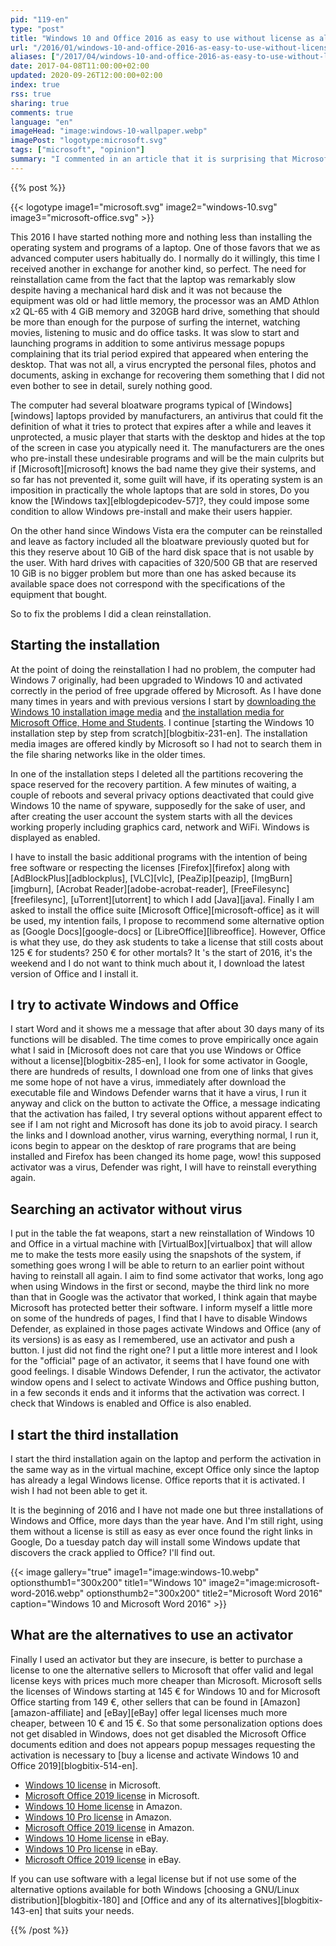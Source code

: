 ```yaml
---
pid: "119-en"
type: "post"
title: "Windows 10 and Office 2016 as easy to use without license as always"
url: "/2016/01/windows-10-and-office-2016-as-easy-to-use-without-license-as-always/"
aliases: ["/2017/04/windows-10-and-office-2016-as-easy-to-use-without-license-as-always/"]
date: 2017-04-08T11:00:00+02:00
updated: 2020-09-26T12:00:00+02:00
index: true
rss: true
sharing: true
comments: true
language: "en"
imageHead: "image:windows-10-wallpaper.webp"
imagePost: "logotype:microsoft.svg"
tags: ["microsoft", "opinion"]
summary: "I commented in an article that it is surprising that Microsoft with the capacity that it has and being the devices connected to Internet mostly is not able to avoid using its software without license. I'm about to see if with Windows 10 and Office 2016 it's still as easy to use as always. I will also have a sample of the unfair fame of Windows but that allows Microsoft for the bloatware that the device manufacturers pre-installs with its operating system."
---
```


{{% post %}}

{{< logotype image1="microsoft.svg" image2="windows-10.svg" image3="microsoft-office.svg" >}}

This 2016 I have started nothing more and nothing less than installing the operating system and programs of a laptop. One of those favors that we as advanced computer users habitually do. I normally do it willingly, this time I received another in exchange for another kind, so perfect. The need for reinstallation came from the fact that the laptop was remarkably slow despite having a mechanical hard disk and it was not because the equipment was old or had little memory, the processor was an AMD Athlon x2 QL-65 with 4 GiB memory and 320GB hard drive, something that should be more than enough for the purpose of surfing the internet, watching movies, listening to music and do office tasks. It was slow to start and launching programs in addition to some antivirus message popups complaining that its trial period expired that appeared when entering the desktop. That was not all, a virus encrypted the personal files, photos and documents, asking in exchange for recovering them something that I did not even bother to see in detail, surely nothing good.

The computer had several bloatware programs typical of [Windows][windows] laptops provided by manufacturers, an antivirus that could fit the definition of what it tries to protect that expires after a while and leaves it unprotected, a music player that starts with the desktop and hides at the top of the screen in case you atypically need it. The manufacturers are the ones who pre-install these undesirable programs and will be the main culprits but if [Microsoft][microsoft] knows the bad name they give their systems, and so far has not prevented it, some guilt will have, if its operating system is an imposition in practically the whole laptops that are sold in stores, Do you know the [Windows tax][elblogdepicodev-57]?, they could impose some condition to allow Windows pre-install and make their users happier.

On the other hand since Windows Vista era the computer can be reinstalled and leave as factory included all the bloatware previously quoted but for this they reserve about 10 GiB of the hard disk space that is not usable by the user. With hard drives with capacities of 320/500 GB that are reserved 10 GiB is no bigger problem but more than one has asked because its available space does not correspond with the specifications of the equipment that bought.

So to fix the problems I did a clean reinstallation.

## Starting the installation

At the point of doing the reinstallation I had no problem, the computer had Windows 7 originally, had been upgraded to Windows 10 and activated correctly in the period of free upgrade offered by Microsoft. As I have done many times in years and with previous versions I start by [downloading the Windows 10 installation image media](https://www.microsoft.com/es-es/software-download/windows10ISO) and [the installation media for Microsoft Office, Home and Students](http://officecdn.microsoft.com/pr/492350f6-3a01-4f97-b9c0-c7c6ddf67d60/media/es-es/HomeStudent2019Retail.img). I continue [starting the Windows 10 installation step by step from scratch][blogbitix-231-en]. The installation media images are offered kindly by Microsoft so I had not to search them in the file sharing networks like in the older times.

In one of the installation steps I deleted all the partitions recovering the space reserved for the recovery partition. A few minutes of waiting, a couple of reboots and several privacy options deactivated that could give Windows 10 the name of spyware, supposedly for the sake of user, and after creating the user account the system starts with all the devices working properly including graphics card, network and WiFi. Windows is displayed as enabled.

I have to install the basic additional programs with the intention of being free software or respecting the licenses [Firefox][firefox] along with [AdBlockPlus][adblockplus], [VLC][vlc], [PeaZip][peazip], [ImgBurn][imgburn], [Acrobat Reader][adobe-acrobat-reader], [FreeFilesync][freefilesync], [uTorrent][utorrent] to which I add [Java][java]. Finally I am asked to install the office suite [Microsoft Office][microsoft-office] as it will be used, my intention fails, I propose to recommend some alternative option as [Google Docs][google-docs] or [LibreOffice][libreoffice]. However, Office is what they use, do they ask students to take a license that still costs about 125 € for students? 250 € for other mortals? It 's the start of 2016, it's the weekend and I do not want to think much about it, I download the latest version of Office and I install it.

## I try to activate Windows and Office

I start Word and it shows me a message that after about 30 days many of its functions will be disabled. The time comes to prove empirically once again what I said in [Microsoft does not care that you use Windows or Office without a license][blogbitix-285-en], I look for some activator in Google, there are hundreds of results, I download one from one of links that gives me some hope of not have a virus, immediately after download the executable file and Windows Defender warns that it have a virus, I run it anyway and click on the button to activate the Office, a message indicating that the activation has failed, I try several options without apparent effect to see if I am not right and Microsoft has done its job to avoid piracy. I search the links and I download another, virus warning, everything normal, I run it, icons begin to appear on the desktop of rare programs that are being installed and Firefox has been changed its home page, wow! this supposed activator was a virus, Defender was right, I will have to reinstall everything again.

## Searching an activator without virus

I put in the table the fat weapons, start a new reinstallation of Windows 10 and Office in a virtual machine with [VirtualBox][virtualbox] that will allow me to make the tests more easily using the snapshots of the system, if something goes wrong I will be able to return to an earlier point without having to reinstall all again. I aim to find some activator that works, long ago when using Windows in the first or second, maybe the third link no more than that in Google was the activator that worked, I think again that maybe Microsoft has protected better their software. I inform myself a little more on some of the hundreds of pages, I find that I have to disable Windows Defender, as explained in those pages activate Windows and Office (any of its versions) is as easy as I remembered, use an activator and push a button. I just did not find the right one? I put a little more interest and I look for the "official" page of an activator, it seems that I have found one with good feelings. I disable Windows Defender, I run the activator, the activator window opens and I select to activate Windows and Office pushing button, in a few seconds it ends and it informs that the activation was correct. I check that Windows is enabled and Office is also enabled.

## I start the third installation

I start the third installation again on the laptop and perform the activation in the same way as in the virtual machine, except Office only since the laptop has already a legal Windows license. Office reports that it is activated. I wish I had not been able to get it.

It is the beginning of 2016 and I have not made one but three installations of Windows and Office, more days than the year have. And I'm still right, using them without a license is still as easy as ever once found the right links in Google, Do a tuesday patch day will install some Windows update that discovers the crack applied to Office? I'll find out.

{{< image
    gallery="true"
    image1="image:windows-10.webp" optionsthumb1="300x200" title1="Windows 10"
    image2="image:microsoft-word-2016.webp" optionsthumb2="300x200" title2="Microsoft Word 2016"
    caption="Windows 10 and Microsoft Word 2016" >}}

## What are the alternatives to use an activator

Finally I used an activator but they are insecure, is better to purchase a license to one the alternative sellers to Microsoft that offer valid and legal license keys with prices much more cheaper than Microsoft. Microsoft sells the licenses of Windows starting at 145 € for Windows 10 and for Microsoft Office starting from 149 €, other sellers that can be found in [Amazon][amazon-affiliate] and [eBay][eBay] offer legal licenses much more cheaper, between 10 € and 15 €. So that some personalization options does not get disabled in Windows, does not get disabled the Microsoft Office documents edition and does not appears popup messages requesting the activation is necessary to [buy a license and activate Windows 10 and Office 2019][blogbitix-514-en].

* [Windows 10 license](https://www.microsoft.com/es-es/store/b/windows) in Microsoft.
* [Microsoft Office 2019 license](https://www.microsoft.com/es-es/microsoft-365/buy/compare-all-microsoft-365-products) in Microsoft.
* [Windows 10 Home license](https://amzn.to/333Df5X) in Amazon.
* [Windows 10 Pro license](https://amzn.to/3iZ4dBk) in Amazon.
* [Microsoft Office 2019 license](https://amzn.to/369oJfc) in Amazon.
* [Windows 10 Home license](https://www.ebay.es/sch/i.html?_from=R40&_trksid=p2334524.m570.l1313&_nkw=windows+10+home+key+64+bits&_sacat=0&LH_TitleDesc=0&_sop=2&_osacat=0&_odkw=windows+10+home+key+64) in eBay.
* [Windows 10 Pro license](https://www.ebay.es/sch/i.html?_from=R40&_trksid=p2334524.m570.l1313&_nkw=windows+10+professional+digital+key+64+bits&_sacat=0&LH_TitleDesc=0&_sop=2&_osacat=0&_odkw=windows+10+pro+digital+key+64+bits) in eBay.
* [Microsoft Office 2019 license](https://www.ebay.es/sch/i.html?_from=R40&_trksid=p2334524.m570.l1313&_nkw=microsoft+office+2019++key&_sacat=0&LH_TitleDesc=0&_sop=2&_osacat=0&_odkw=microsoft+office+2019+pro+key) in eBay.

If you can use software with a legal license but if not use some of the alternative options available for both Windows [choosing a GNU/Linux distribution][blogbitix-180] and [Office and any of its alternatives][blogbitix-143-en] that suits your needs.

{{% /post %}}

